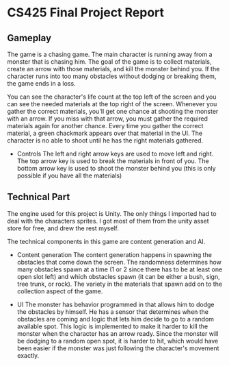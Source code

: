 # CS425 Final Project Report

## Gameplay

The game is a chasing game. The main character is running away from a monster that is chasing him. The goal of the game
is to collect materials, create an arrow with those materials, and kill the monster behind you. If the character runs
into too many obstacles without dodging or breaking them, the game ends in a loss. 

You can see the character's life count at the top left of the screen and you can see the needed materials at the top
right of the screen. Whenever you gather the correct materials, you'll get one chance at shooting the monster with an arrow.
If you miss with that arrow, you must gather the required materials again for another chance. Every time you gather the correct
material, a green chackmark appears over that material in the UI. The character is no able to shoot until he has the right
materials gathered. 

- Controls
	The left and right arrow keys are used to move left and right.
	The top arrow key is used to break the materials in front of you.
	The bottom arrow key is used to shoot the monster behind you 
	(this is only possible if you have all the materials)

## Technical Part

The engine used for this project is Unity. The only things I imported had to deal with the characters sprites. I got
most of them from the unity asset store for free, and drew the rest myself. 

The technical components in this game are content generation and AI.

- Content generation
	The content generation happens in spawning the obstacles that come down the screen. The randomness determines
	how many obstacles spawn at a time (1 or 2 since there has to be at least one open slot left) and which obstacles
	spawn (it can be either a bush, sign, tree trunk, or rock). The variety in the materials that spawn add on to 
	the collection aspect of the game.

- UI
	The monster has behavior programmed in that allows him to dodge the obstacles by himself. He has a sensor
	that determines when the obstacles are coming and logic that lets him decide to go to a random
	available spot. This logic is implemented to make it harder to kill the monster when the character has
	an arrow ready. Since the monster will be dodging to a random open spot, it is harder to hit, which
	would have been easier if the monster was just following the character's movement exactly.